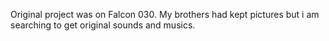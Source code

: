 Original project was on Falcon 030. My brothers had kept pictures but i am searching to get original sounds and musics.